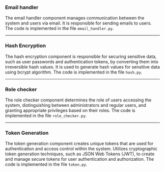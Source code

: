 ### Email handler
The email handler component manages communication between the system and users via email. It is responsible for sending emails to users. The code is implemented in the file ``email_handler.py``.

--- 

### Hash Encryption
The hash encryption component is responsible for securing sensitive data, such as user passwords and authentication tokens, by converting them into irreversible hash values. It is used to generate hash values for sensitive data using bcrypt algorithm. The code is implemented in the file ``hash.py``.

---

### Role checker
The role checker component determines the role of users accessing the system, distinguishing between administrators and regular users, and granting appropriate privileges based on their roles. The code is implemented in the file ``role_checker.py``.

---

### Token Generation
The token generation component creates unique tokens that are used for authentication and access control within the system. Utilizes cryptographic token generation techniques, such as JSON Web Tokens (JWT), to create and manage secure tokens for user authentication and authorization. The code is implemented in the file ``token.py``.